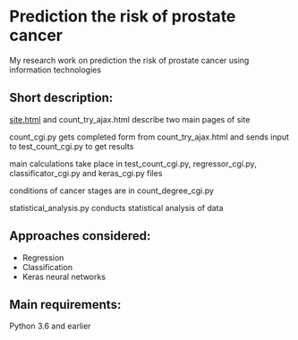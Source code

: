 # Prediction the risk of prostate cancer
My research work on prediction the risk of prostate cancer using information technologies

## Short description:

<ins>site.html</ins> and count_try_ajax.html describe two main pages of site

count_cgi.py gets completed form from count_try_ajax.html and sends input to test_count_cgi.py to get results

main calculations take place in test_count_cgi.py, regressor_cgi.py, classificator_cgi.py and keras_cgi.py files

conditions of cancer stages are in count_degree_cgi.py

statistical_analysis.py conducts statistical analysis of data

## Approaches considered:

- Regression
- Classification
- Keras neural networks

## Main requirements:
Python 3.6 and earlier
